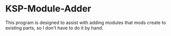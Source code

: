 KSP-Module-Adder
================

This program is designed to assist with adding modules that mods create to existing parts, so I don't have to do it by hand.
